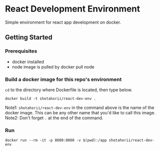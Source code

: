 # React Development Environment
Simple environment for react app development on docker.

## Getting Started

### Prerequisites
- docker installed 
- node image is pulled by docker pull node

### Build a docker image for this repo's environment

`cd` to the directory where Dockerfile is located, then type below. 

```
docker build -t shotahorii/react-dev-env .
```
Note1: `shotahorii/react-dev-env` in the command above is the name of the docker image. This can be any other name that you'd like to call this image.   
Note2: Don't forget `.` at the end of the command. 

### Run

```
docker run --rm -it -p 8080:8080 -v $(pwd):/app shotahorii/react-dev-env
```